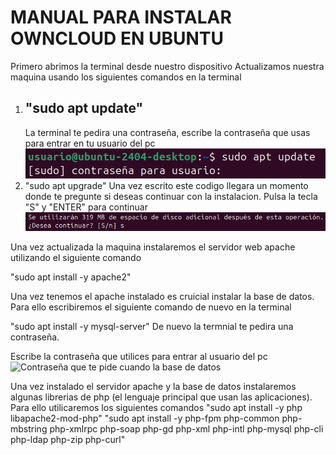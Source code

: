 <h1>MANUAL PARA INSTALAR OWNCLOUD EN UBUNTU</h1>

Primero abrimos la terminal desde nuestro dispositivo
  Actualizamos nuestra maquina usando los siguientes comandos en la terminal
<ol>  
<li><h2>"sudo apt update"</h2> La terminal te pedira una contraseña, escribe la contraseña que usas para entrar en tu usuario del pc</li>
<img src="Imatge enganxada.png" alt="Contraseña primer comando">
<li>"sudo apt upgrade" Una vez escrito este codigo llegara un momento donde te pregunte si deseas continuar con la instalacion. Pulsa la tecla "S" y "ENTER" para continuar</li>
<img src="Imatge enganxada (2).png" alt="Contraseña primer comando">
</ol>

Una vez actualizada la maquina instalaremos el servidor web apache utilizando el siguiente comando 

"sudo apt install -y apache2"

Una vez tenemos el apache instalado es cruicial instalar la base de datos. Para ello escribiremos el siguiente comando de nuevo en la terminal

"sudo apt install -y mysql-server" De nuevo la termnial te pedira una contraseña. 

Escribe la contraseña que utilices para entrar al usuario del pc
<img src="Contraseña Base de datos.png" alt="Contraseña que te pide cuando la base de datos">

Una vez instalado el servidor apache y la base de datos instalaremos algunas librerias de php (el lenguaje principal que usan las aplicaciones). Para ello utilicaremos los siguientes comandos
"sudo apt install -y php libapache2-mod-php"
"sudo apt install -y php-fpm php-common php-mbstring php-xmlrpc php-soap php-gd php-xml php-intl php-mysql php-cli php-ldap php-zip php-curl"

